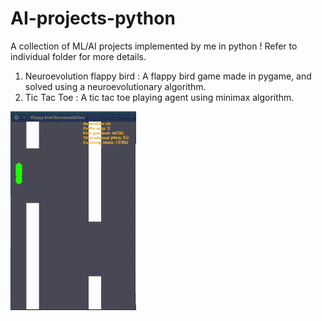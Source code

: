 # AI-projects-python
A collection of ML/AI projects implemented by me in python ! Refer to individual folder for more details.

1. Neuroevolution flappy bird : A flappy bird game made in pygame, and solved using a neuroevolutionary algorithm.
2. Tic Tac Toe : A tic tac toe playing agent using minimax algorithm.

![alt text](https://github.com/adityapande-1995/AI-projects-python/blob/master/Neuroevolution-flappy-bird/fb2.gif "Trained birds in action")


